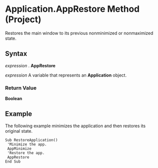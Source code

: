 
# Application.AppRestore Method (Project)

Restores the main window to its previous nonminimized or nonmaximized state.


## Syntax

 _expression_ . **AppRestore**

 _expression_ A variable that represents an **Application** object.


### Return Value

 **Boolean**


## Example

The following example minimizes the application and then restores its original state.


```
Sub RestoreApplication() 
 'Minimize the app. 
 AppMinimize 
 'Restore the app. 
 AppRestore 
End Sub
```

